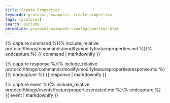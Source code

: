 ```yaml
---
title: Create Properties
keywords: protocol, examples, create properties
tags: [protocol]
search: exclude
permalink: protocol-examples-createproperties.html
---
```


{% capture command %}{% include_relative protocol/things/commands/modify/modifyfeatureproperties.md %}{% endcapture %}
{{ command | markdownify }}

{% capture response %}{% include_relative protocol/things/commands/modify/modifyfeaturepropertiesresponse.md %}{% endcapture %}
{{ response | markdownify }}

{% capture event %}{% include_relative protocol/things/events/featurepropertiescreated.md %}{% endcapture %}
{{ event | markdownify }}
